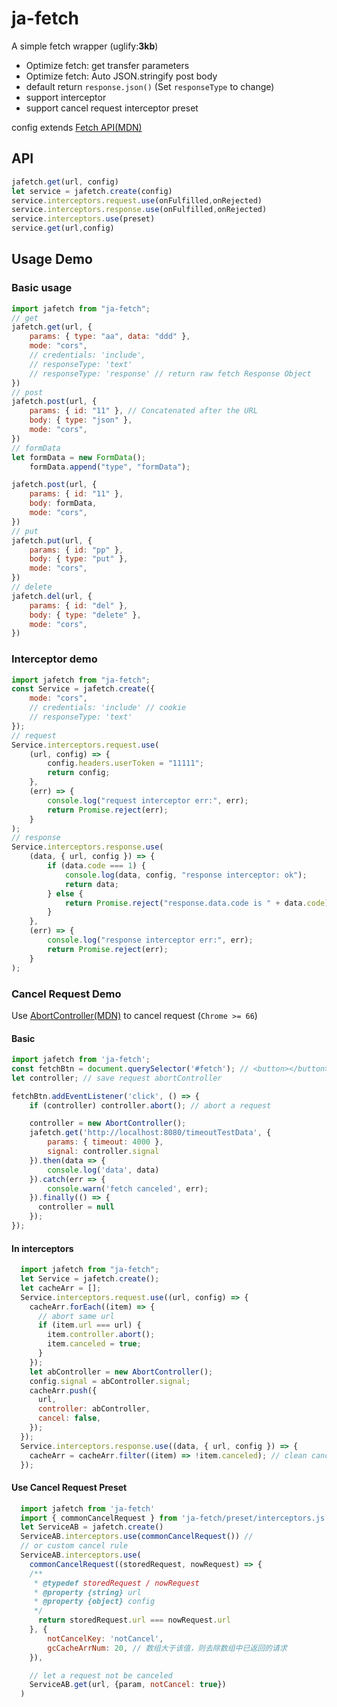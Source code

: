 # ja-fetch
A simple fetch wrapper (uglify:**3kb**)
* Optimize fetch: get transfer parameters
* Optimize fetch: Auto JSON.stringify post body
* default return `response.json()` (Set `responseType` to change)
* support interceptor
* support cancel request interceptor preset

config extends [Fetch API(MDN)](https://developer.mozilla.org/zh-CN/docs/Web/API/Fetch_API/Using_Fetch)

## API
```javascript
jafetch.get(url, config)
let service = jafetch.create(config)
service.interceptors.request.use(onFulfilled,onRejected)
service.interceptors.response.use(onFulfilled,onRejected)
service.interceptors.use(preset)
service.get(url,config)
```
## Usage Demo
### Basic usage
```javascript
import jafetch from "ja-fetch";
// get
jafetch.get(url, {
    params: { type: "aa", data: "ddd" },
    mode: "cors",
    // credentials: 'include',
    // responseType: 'text'
    // responseType: 'response' // return raw fetch Response Object
})
// post
jafetch.post(url, {
    params: { id: "11" }, // Concatenated after the URL
    body: { type: "json" },
    mode: "cors",
})
// formData
let formData = new FormData();
    formData.append("type", "formData");

jafetch.post(url, {
    params: { id: "11" },
    body: formData,
    mode: "cors",
})
// put 
jafetch.put(url, {
    params: { id: "pp" },
    body: { type: "put" },
    mode: "cors",
})
// delete
jafetch.del(url, {
    params: { id: "del" },
    body: { type: "delete" },
    mode: "cors",
})
```
### Interceptor demo
```javascript
import jafetch from "ja-fetch";
const Service = jafetch.create({
    mode: "cors",
    // credentials: 'include' // cookie
    // responseType: 'text'
});
// request
Service.interceptors.request.use(
    (url, config) => {
        config.headers.userToken = "11111";
        return config;
    },
    (err) => {
        console.log("request interceptor err:", err);
        return Promise.reject(err);
    }
);
// response
Service.interceptors.response.use(
    (data, { url, config }) => {
        if (data.code === 1) {
            console.log(data, config, "response interceptor: ok");
            return data;
        } else {
            return Promise.reject("response.data.code is " + data.code);
        }
    },
    (err) => {
        console.log("response interceptor err:", err);
        return Promise.reject(err);
    }
);
```
### Cancel Request Demo
Use [AbortController(MDN)](https://developer.mozilla.org/zh-CN/docs/Web/API/AbortController) to cancel request  (`Chrome >= 66`)
#### Basic
```javascript 
import jafetch from 'ja-fetch';
const fetchBtn = document.querySelector('#fetch'); // <button></button>
let controller; // save request abortController

fetchBtn.addEventListener('click', () => {
    if (controller) controller.abort(); // abort a request

    controller = new AbortController();
    jafetch.get('http://localhost:8080/timeoutTestData', { 
        params: { timeout: 4000 }, 
        signal: controller.signal
    }).then(data => {
        console.log('data', data)
    }).catch(err => {
        console.warn('fetch canceled', err);
    }).finally(() => {
      controller = null
    });
});


```
#### In interceptors
```javascript
  import jafetch from "ja-fetch";
  let Service = jafetch.create();
  let cacheArr = [];
  Service.interceptors.request.use((url, config) => {
    cacheArr.forEach((item) => {
      // abort same url
      if (item.url === url) {
        item.controller.abort();
        item.canceled = true;
      }
    });
    let abController = new AbortController();
    config.signal = abController.signal;
    cacheArr.push({
      url,
      controller: abController,
      cancel: false,
    });
  });
  Service.interceptors.response.use((data, { url, config }) => {
    cacheArr = cacheArr.filter((item) => !item.canceled); // clean canceled cache
  });
```
#### Use Cancel Request Preset
```javascript
  import jafetch from 'ja-fetch'
  import { commonCancelRequest } from 'ja-fetch/preset/interceptors.js'
  let ServiceAB = jafetch.create()
  ServiceAB.interceptors.use(commonCancelRequest()) //
  // or custom cancel rule
  ServiceAB.interceptors.use(
    commonCancelRequest((storedRequest, nowRequest) => {
    /**
     * @typedef storedRequest / nowRequest
     * @property {string} url
     * @property {object} config 
     */
      return storedRequest.url === nowRequest.url
    }, {
        notCancelKey: 'notCancel',
        gcCacheArrNum: 20, // 数组大于该值，则去除数组中已返回的请求
    }),

    // let a request not be canceled
    ServiceAB.get(url, {param, notCancel: true})
  )
```